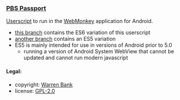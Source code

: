 ### [PBS Passport](https://github.com/warren-bank/crx-pbs-passport/tree/webmonkey-userscript/es6)

[Userscript](https://github.com/warren-bank/crx-pbs-passport/raw/webmonkey-userscript/es6/webmonkey-userscript/PBS-Passport.user.js) to run in the [WebMonkey](https://github.com/warren-bank/Android-WebMonkey) application for Android.

* [this branch](https://github.com/warren-bank/crx-pbs-passport/tree/webmonkey-userscript/es6) contains the ES6 variation of this userscript
* [another branch](https://github.com/warren-bank/crx-pbs-passport/tree/webmonkey-userscript/es5) contains an ES5 variation
* ES5 is mainly intended for use in versions of Android prior to 5.0
  - running a version of Android System WebView that cannot be updated and cannot run modern javascript

#### Legal:

* copyright: [Warren Bank](https://github.com/warren-bank)
* license: [GPL-2.0](https://www.gnu.org/licenses/old-licenses/gpl-2.0.txt)
